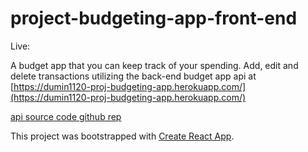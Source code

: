 # project-budgeting-app-front-end

Live: [](link)

A budget app that you can keep track of your spending.  Add, edit and delete transactions utilizing the back-end budget app api at [https://dumin1120-proj-budgeting-app.herokuapp.com/](https://dumin1120-proj-budgeting-app.herokuapp.com/)

[api source code github rep](https://github.com/Dumin1120/project-budgeting-app-api-source-code)

This project was bootstrapped with [Create React App](https://github.com/facebook/create-react-app).

